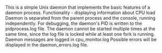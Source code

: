 This is a simple Unix daemon that implements the basic features of a daemon process. 
Functionality - displaying information about CPU load
Daemon is separated from the parent process and the console, running independently.
For debugging, the daemon's PID is written to the pidprocess.log file.
The daemon cannot be started multiple times at the same time, since the log file is locked while at least one fork is running.
Daemon messages are logged in cpu_monitor.log
Possible errors will be displayed in the daemon_errors.log file.
